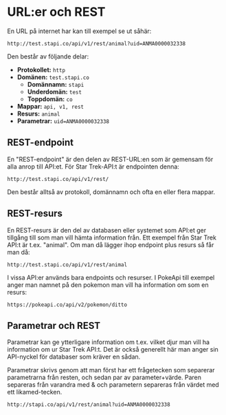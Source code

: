 # URL:er och REST

En URL på internet har kan till exempel se ut såhär:

```text
http://test.stapi.co/api/v1/rest/animal?uid=ANMA0000032338
```

Den består av följande delar:

* **Protokollet:** `http`
* **Domänen:** `test.stapi.co`
  * **Domännamn:** `stapi`
  * **Underdomän:** `test`
  * **Toppdomän:** `co`
* **Mappar:** `api, v1, rest`
* **Resurs:** `animal`
* **Parametrar:** `uid=ANMA0000032338`

## REST-endpoint

En "REST-endpoint" är den delen av REST-URL:en som är gemensam för alla anrop till API:et. För Star Trek-API:t är endpointen denna:

```text
http://test.stapi.co/api/v1/rest/
```

Den består alltså av protokoll, domännamn och ofta en eller flera mappar.

## REST-resurs

En REST-resurs är den del av databasen eller systemet som API:et ger tillgång till som man vill hämta information från. Ett exempel från Star Trek API:t är t.ex. "animal". Om man då lägger ihop endpoint plus resurs så får man då:

```text
http://test.stapi.co/api/v1/rest/animal
```

I vissa API:er används bara endpoints och resurser. I PokeApi till exempel anger man namnet på den pokemon man vill ha information om som en resurs:

```text
https://pokeapi.co/api/v2/pokemon/ditto
```

## Parametrar och REST

Parametrar kan ge ytterligare information om t.ex. vilket djur man vill ha information om ur Star Trek API:t. Det är också generellt här man anger sin API-nyckel för databaser som kräver en sådan.

Parametrar skrivs genom att man först har ett frågetecken som separerar parametrarna från resten, och sedan par av parameter+värde. Paren separeras från varandra med & och parametern separeras från värdet med ett likamed-tecken.

```text
http://stapi.co/api/v1/rest/animal?uid=ANMA0000032338
```

